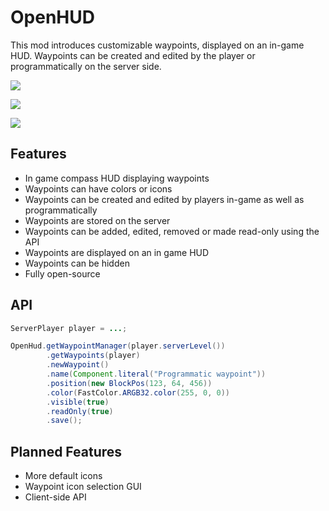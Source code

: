 # OpenHUD

This mod introduces customizable waypoints, displayed on an in-game HUD.
Waypoints can be created and edited by the player or programmatically on the server side.

![](https://github.com/user-attachments/assets/a771bc9d-3f3f-464d-81f4-38743e0de0aa)

![](https://github.com/user-attachments/assets/7715347f-64e1-4816-906f-ff5b18d34b44)

![](https://github.com/user-attachments/assets/0b9b1e8d-7702-4dba-93d5-976412d9df11)

## Features

- In game compass HUD displaying waypoints
- Waypoints can have colors or icons
- Waypoints can be created and edited by players in-game as well as programmatically
- Waypoints are stored on the server
- Waypoints can be added, edited, removed or made read-only using the API
- Waypoints are displayed on an in game HUD
- Waypoints can be hidden
- Fully open-source

## API

``` java
ServerPlayer player = ...;

OpenHud.getWaypointManager(player.serverLevel())
        .getWaypoints(player)
        .newWaypoint()
        .name(Component.literal("Programmatic waypoint"))
        .position(new BlockPos(123, 64, 456))
        .color(FastColor.ARGB32.color(255, 0, 0))
        .visible(true)
        .readOnly(true)
        .save();
```

## Planned Features

- More default icons
- Waypoint icon selection GUI
- Client-side API
